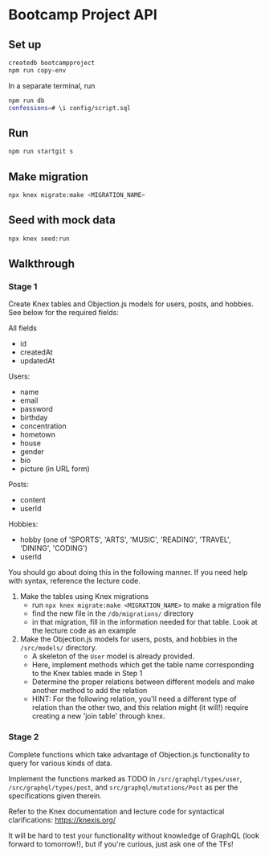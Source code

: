 # Bootcamp Project API

## Set up

```bash
createdb bootcampproject
npm run copy-env
```

In a separate terminal, run

```bash
npm run db
confessions=# \i config/script.sql
```

## Run

```bash
npm run startgit s
```

## Make migration

```bash
npx knex migrate:make <MIGRATION_NAME>
```

## Seed with mock data

```bash
npx knex seed:run
```

## Walkthrough

### Stage 1

Create Knex tables and Objection.js models for users, posts, and hobbies. See below for the required fields:

All fields

- id
- createdAt
- updatedAt

Users:

- name
- email
- password
- birthday
- concentration
- hometown
- house
- gender
- bio
- picture (in URL form)

Posts:

- content
- userId

Hobbies:

- hobby (one of 'SPORTS', 'ARTS', 'MUSIC', 'READING', 'TRAVEL', 'DINING', 'CODING')
- userId

You should go about doing this in the following manner. If you need help with syntax, reference the lecture code.

1.  Make the tables using Knex migrations
    - run `npx knex migrate:make <MIGRATION_NAME>` to make a migration file
    - find the new file in the `/db/migrations/` directory
    - in that migration, fill in the information needed for that table. Look at the lecture code as an example
2.  Make the Objection.js models for users, posts, and hobbies in the `/src/models/` directory.
    - A skeleton of the `User` model is already provided.
    - Here, implement methods which get the table name corresponding to the Knex tables made in Step 1
    - Determine the proper relations between different models and make another method to add the relation
    - HINT: For the following relation, you'll need a different type of relation than the other two, and this relation might (it will!) require creating a new 'join table' through knex.

### Stage 2

Complete functions which take advantage of Objection.js functionality to query for various kinds of data.

Implement the functions marked as TODO in `/src/graphql/types/user`, `/src/graphql/types/post`, and `src/graphql/mutations/Post` as per the specifications given therein.

Refer to the Knex documentation and lecture code for syntactical clarifications: https://knexjs.org/

It will be hard to test your functionality without knowledge of GraphQL (look forward to tomorrow!), but if you're curious, just ask one of the TFs!
